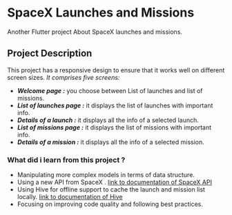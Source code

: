 # SpaceX Launches and Missions

Another Flutter project About SpaceX launches and missions.


## Project Description

This project has a responsive design to ensure that it works well on different screen sizes. 
_It comprises five screens:_
  * _**Welcome page :**_ you choose between List of launches and list of missions.
  * _**List of launches page :**_ it displays the list of launches with important info.
  * _**Details of a launch :**_ it displays all the info of a selected launch.
  * _**List of missions page :**_ it displays the list of missions with important info.
  * _**Details of a mission :**_ it displays all the info of a selected mission.

### What did i learn from this project ? 
  - Manipulating more complex models in terms of data structure.
  - Using a new API from SpaceX . [link to documentation of SpaceX API](https://docs.spacexdata.com/)
  - Using Hive for offline support to cache the launch and mission list locally. [link to documentation of Hive](https://pub.dev/packages/hive)
  - Focusing on improving code quality and following best practices.







    

